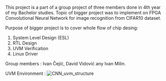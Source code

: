 This project is a part of a group project of three members done in 4th year of my Bachelor studies.
Topic of bigger project was to implement on FPGA Convolutional Neural Network for image recognition from CIFAR10 dataset.

Purpose of bigger project is to cover whole flow of chip desing:
1. System Level Design (ESL)
2. RTL Design
3. UVM Verification
4. Linux Driver

Group members : Ivan Čejić, David Vidović any Ivan Milin.

UVM Environment :
![CNN_uvm_structure](https://github.com/user-attachments/assets/fd501a34-f25a-4174-90b8-6c7045990a10)
